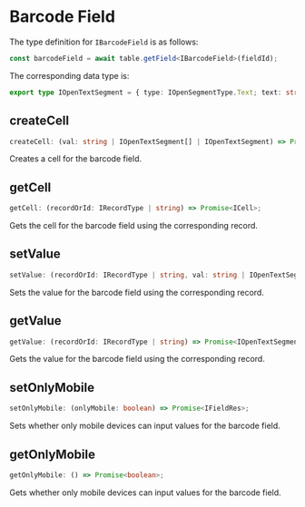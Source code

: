 # Barcode Field
The type definition for `IBarcodeField` is as follows:
```typescript
const barcodeField = await table.getField<IBarcodeField>(fieldId);
```
The corresponding data type is:
```typescript
export type IOpenTextSegment = { type: IOpenSegmentType.Text; text: string };
```

## createCell
```typescript
createCell: (val: string | IOpenTextSegment[] | IOpenTextSegment) => Promise<ICell>;
```
Creates a cell for the barcode field.

## getCell
```typescript
getCell: (recordOrId: IRecordType | string) => Promise<ICell>;
```
Gets the cell for the barcode field using the corresponding record.

## setValue
```typescript
setValue: (recordOrId: IRecordType | string, val: string | IOpenTextSegment[] | IOpenTextSegment) => Promise<boolean>;
```
Sets the value for the barcode field using the corresponding record.

## getValue
```typescript
getValue: (recordOrId: IRecordType | string) => Promise<IOpenTextSegment[]>;
```
Gets the value for the barcode field using the corresponding record.

## setOnlyMobile
```typescript
setOnlyMobile: (onlyMobile: boolean) => Promise<IFieldRes>;
```
Sets whether only mobile devices can input values for the barcode field.

## getOnlyMobile
```typescript
getOnlyMobile: () => Promise<boolean>;
```
Gets whether only mobile devices can input values for the barcode field.